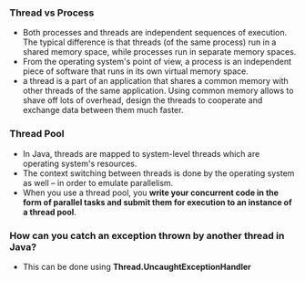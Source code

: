 ### Thread vs Process
- Both processes and threads are independent sequences of execution. The typical difference is that threads (of the same process) run in a shared memory space, while processes run in separate memory spaces.
- From the operating system's point of view, a process is an independent piece of software that runs in its own virtual memory space.
- a thread is a part of an application that shares a common memory with other threads of the same application. Using common memory allows to shave off lots of overhead, design the threads to cooperate and exchange data between them much faster.
### Thread Pool
- In Java, threads are mapped to system-level threads which are operating system's resources.
- The context switching between threads is done by the operating system as well – in order to emulate parallelism.
- When you use a thread pool, you **write your concurrent code in the form of parallel tasks and submit them for execution to an instance of a thread pool**.
### How can you catch an exception thrown by another thread in Java?
- This can be done using **Thread.UncaughtExceptionHandler**
<!--stackedit_data:
eyJoaXN0b3J5IjpbMTI2NDQzMzc5MiwxMTM2NTA0NjEzXX0=
-->